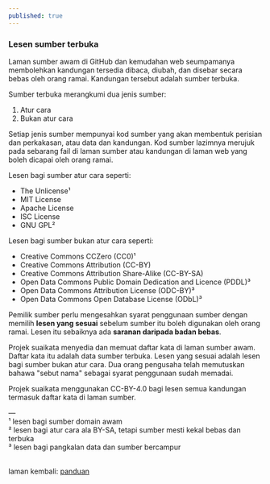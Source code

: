 ```yaml
---
published: true
---
```


### Lesen sumber terbuka

Laman sumber awam di GitHub dan kemudahan web seumpamanya
membolehkan kandungan tersedia dibaca, diubah, dan disebar
secara bebas oleh orang ramai. Kandungan tersebut adalah
sumber terbuka.

Sumber terbuka merangkumi dua jenis sumber:

1. Atur cara
2. Bukan atur cara

Setiap jenis sumber mempunyai kod sumber yang akan membentuk
perisian dan perkakasan, atau data dan kandungan. Kod sumber
lazimnya merujuk pada sebarang fail di laman sumber atau
kandungan di laman web yang boleh dicapai oleh orang ramai.

Lesen bagi sumber atur cara seperti:

- The Unlicense&#185;
- MIT License
- Apache License
- ISC License
- GNU GPL&#178;

Lesen bagi sumber bukan atur cara seperti:

- Creative Commons CCZero (CC0)&#185;
- Creative Commons Attribution (CC-BY)
- Creative Commons Attribution Share-Alike (CC-BY-SA)
- Open Data Commons Public Domain Dedication and Licence
(PDDL)&#179;
- Open Data Commons Attribution License (ODC-BY)&#179;
- Open Data Commons Open Database License (ODbL)&#179;

Pemilik sumber perlu mengesahkan syarat penggunaan sumber
dengan memilih **lesen yang sesuai** sebelum sumber itu
boleh digunakan oleh orang ramai. Lesen itu sebaiknya ada
**saranan daripada badan bebas**.

Projek suaikata menyedia dan memuat daftar kata di laman
sumber awam. Daftar kata itu adalah data sumber terbuka.
Lesen yang sesuai adalah lesen bagi sumber bukan atur cara.
Dua orang pengusaha telah memutuskan bahawa "sebut nama"
sebagai syarat penggunaan sudah memadai.

Projek suaikata menggunakan CC-BY-4.0 bagi lesen semua
kandungan termasuk daftar kata di laman sumber.

&mdash;  
&#185; lesen bagi sumber domain awam  
&#178; lesen bagi atur cara ala BY-SA, tetapi sumber mesti
kekal bebas dan terbuka  
&#179; lesen bagi pangkalan data dan sumber bercampur  

&nbsp;  
laman kembali: [panduan][0]

  [0]: ../index.md
